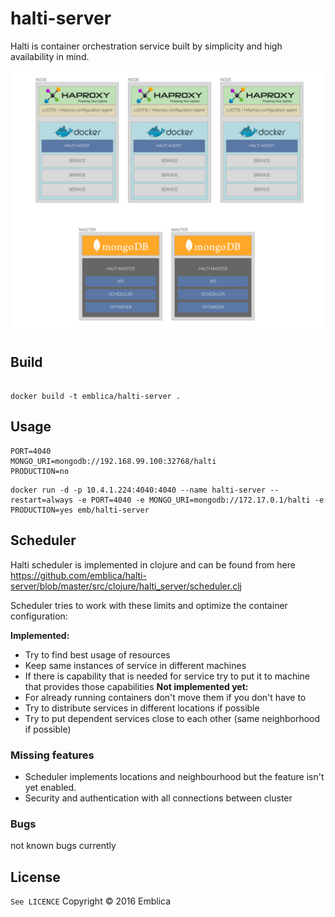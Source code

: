 # halti-server

Halti is container orchestration service built by simplicity and high availability in mind.



![Halti architecture](doc/halti_architecture.png)

## Build

```

docker build -t emblica/halti-server .
```


## Usage

```
PORT=4040
MONGO_URI=mongodb://192.168.99.100:32768/halti
PRODUCTION=no
```

```
docker run -d -p 10.4.1.224:4040:4040 --name halti-server --restart=always -e PORT=4040 -e MONGO_URI=mongodb://172.17.0.1/halti -e PRODUCTION=yes emb/halti-server
```


## Scheduler

Halti scheduler is implemented in clojure and can be found from here https://github.com/emblica/halti-server/blob/master/src/clojure/halti_server/scheduler.clj

Scheduler tries to work with these limits and optimize the container configuration:

**Implemented:**   
- Try to find best usage of resources
- Keep same instances of service in different machines
- If there is capability that is needed for service try to put it to machine that provides those capabilities
**Not implemented yet:**  
- For already running containers don't move  them if you don't have to
- Try to distribute services in different locations if possible
- Try to put dependent services close to each other (same neighborhood if possible)


### Missing features

- Scheduler implements locations and neighbourhood but the feature isn't yet enabled.
- Security and authentication with all connections between cluster

### Bugs

not known bugs currently

## License
`See LICENCE`
Copyright © 2016 Emblica
